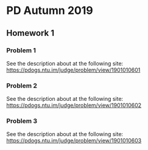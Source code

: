 # PD Autumn 2019
## Homework 1
### Problem 1
See the description about at the following site:
https://pdogs.ntu.im/judge/problem/view/1901010601

### Problem 2
See the description about at the following site:
https://pdogs.ntu.im/judge/problem/view/1901010602

### Problem 3
See the description about at the following site:
https://pdogs.ntu.im/judge/problem/view/1901010603
